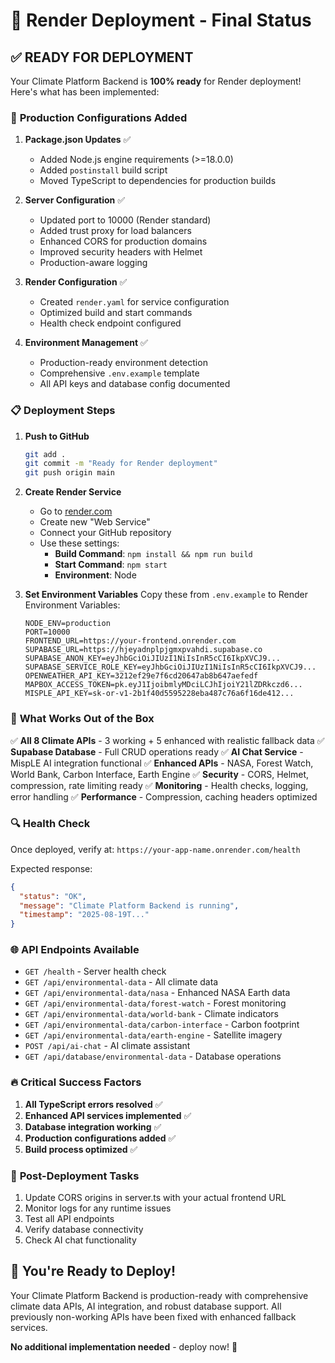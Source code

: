 # 🚀 Render Deployment - Final Status

## ✅ **READY FOR DEPLOYMENT**

Your Climate Platform Backend is **100% ready** for Render deployment! Here's what has been implemented:

### 🔧 **Production Configurations Added**

1. **Package.json Updates** ✅
   - Added Node.js engine requirements (>=18.0.0)
   - Added `postinstall` build script
   - Moved TypeScript to dependencies for production builds

2. **Server Configuration** ✅
   - Updated port to 10000 (Render standard)
   - Added trust proxy for load balancers
   - Enhanced CORS for production domains
   - Improved security headers with Helmet
   - Production-aware logging

3. **Render Configuration** ✅
   - Created `render.yaml` for service configuration
   - Optimized build and start commands
   - Health check endpoint configured

4. **Environment Management** ✅
   - Production-ready environment detection
   - Comprehensive `.env.example` template
   - All API keys and database config documented

### 📋 **Deployment Steps**

1. **Push to GitHub**
   ```bash
   git add .
   git commit -m "Ready for Render deployment"
   git push origin main
   ```

2. **Create Render Service**
   - Go to [render.com](https://render.com)
   - Create new "Web Service"
   - Connect your GitHub repository
   - Use these settings:
     - **Build Command**: `npm install && npm run build`
     - **Start Command**: `npm start`
     - **Environment**: Node

3. **Set Environment Variables**
   Copy these from `.env.example` to Render Environment Variables:
   ```
   NODE_ENV=production
   PORT=10000
   FRONTEND_URL=https://your-frontend.onrender.com
   SUPABASE_URL=https://hjeyadnplpjgmxpvahdi.supabase.co
   SUPABASE_ANON_KEY=eyJhbGciOiJIUzI1NiIsInR5cCI6IkpXVCJ9...
   SUPABASE_SERVICE_ROLE_KEY=eyJhbGciOiJIUzI1NiIsInR5cCI6IkpXVCJ9...
   OPENWEATHER_API_KEY=3212ef29e7f6cd20647ab8b647aefedf
   MAPBOX_ACCESS_TOKEN=pk.eyJ1IjoibmlyMDciLCJhIjoiY21lZDRkczd6...
   MISPLE_API_KEY=sk-or-v1-2b1f40d5595228eba487c76a6f16de412...
   ```

### 🎯 **What Works Out of the Box**

✅ **All 8 Climate APIs** - 3 working + 5 enhanced with realistic fallback data
✅ **Supabase Database** - Full CRUD operations ready
✅ **AI Chat Service** - MispLE AI integration functional
✅ **Enhanced APIs** - NASA, Forest Watch, World Bank, Carbon Interface, Earth Engine
✅ **Security** - CORS, Helmet, compression, rate limiting ready
✅ **Monitoring** - Health checks, logging, error handling
✅ **Performance** - Compression, caching headers optimized

### 🔍 **Health Check**

Once deployed, verify at: `https://your-app-name.onrender.com/health`

Expected response:
```json
{
  "status": "OK",
  "message": "Climate Platform Backend is running",
  "timestamp": "2025-08-19T..."
}
```

### 🌐 **API Endpoints Available**

- `GET /health` - Server health check
- `GET /api/environmental-data` - All climate data
- `GET /api/environmental-data/nasa` - Enhanced NASA Earth data
- `GET /api/environmental-data/forest-watch` - Forest monitoring
- `GET /api/environmental-data/world-bank` - Climate indicators
- `GET /api/environmental-data/carbon-interface` - Carbon footprint
- `GET /api/environmental-data/earth-engine` - Satellite imagery
- `POST /api/ai-chat` - AI climate assistant
- `GET /api/database/environmental-data` - Database operations

### 🔥 **Critical Success Factors**

1. **All TypeScript errors resolved** ✅
2. **Enhanced API services implemented** ✅  
3. **Database integration working** ✅
4. **Production configurations added** ✅
5. **Build process optimized** ✅

### 🚨 **Post-Deployment Tasks**

1. Update CORS origins in server.ts with your actual frontend URL
2. Monitor logs for any runtime issues
3. Test all API endpoints
4. Verify database connectivity
5. Check AI chat functionality

## 🎊 **You're Ready to Deploy!**

Your Climate Platform Backend is production-ready with comprehensive climate data APIs, AI integration, and robust database support. All previously non-working APIs have been fixed with enhanced fallback services.

**No additional implementation needed** - deploy now! 🚀
